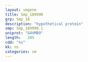 ```yaml
---
layout: smgene
title: Smp_189990
grp: Smp_18
description: "hypothetical protein"
smp: Smp_189990.1
uniprot: "G4VMB9"
length:   285
cdd: "ns"
kk: ns
categories: sm
---
```

